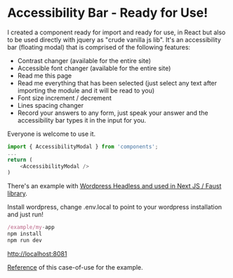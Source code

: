 
# Accessibility Bar - Ready for Use!

I created a component ready for import and ready for use, in React but also to be used directly with jquery as "crude vanilla js lib".
It's an accessibility bar (floating modal) that is comprised of the following features:
- Contrast changer (available for the entire site)
- Accessible font changer (available for the entire site)
- Read me this page
- Read me everything that has been selected (just select any text after importing the module and it will be read to you)
- Font size increment / decrement
- Lines spacing changer
- Record your answers to any form, just speak your answer and the accessibility bar types it in the input for you.

Everyone is welcome to use it.

```js
import { AccessibilityModal } from 'components';
...
return (
    <AccessibilityModal />
)
```

There's an example with [Wordpress Headless and used in Next JS / Faust library](https://faustjs.org/).

Install wordpress, change .env.local to point to your wordpress installation and just run!

```js
/example/my-app
npm install
npm run dev
```
[http://localhost:8081](http://localhost:8081)

[Reference](https://github.com/wpengine/faustjs#quick-start) of this case-of-use for the example.